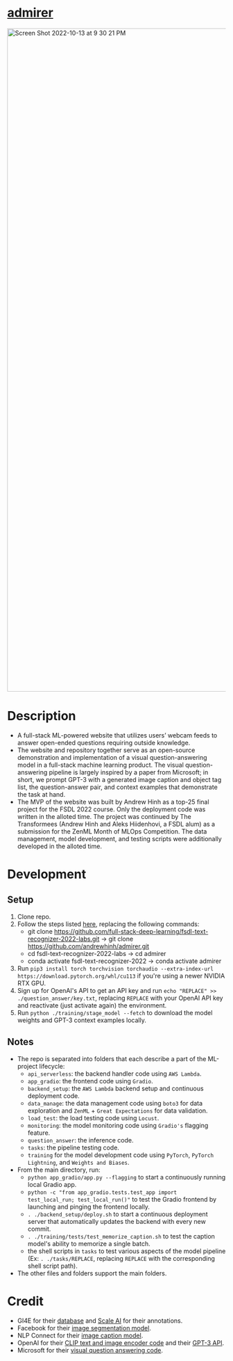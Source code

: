 # [admirer](https://admirer.loca.lt/)
<img width="1525" alt="Screen Shot 2022-10-13 at 9 30 21 PM" src="https://user-images.githubusercontent.com/40700820/195763037-1f5ca861-3eac-4338-8785-f6f16da79ad5.png">

# Description
- A full-stack ML-powered website that utilizes users’ webcam feeds to answer open-ended questions requiring outside knowledge.
- The website and repository together serve as an open-source demonstration and implementation of a visual question-answering model in a full-stack machine learning product. The visual question-answering pipeline is largely inspired by a paper from Microsoft; in short, we prompt GPT-3 with a generated image caption and object tag list, the question-answer pair, and context examples that demonstrate the task at hand.
- The MVP of the website was built by Andrew Hinh as a top-25 final project for the FSDL 2022 course. Only the deployment code was written in the alloted time. The project was continued by The Transformees (Andrew Hinh and Aleks Hiidenhovi, a FSDL alum) as a submission for the ZenML Month of MLOps Competition. The data management, model development, and testing scripts were additionally developed in the alloted time.

# Development
## Setup
1. Clone repo.
2. Follow the steps listed [here](https://github.com/full-stack-deep-learning/fsdl-text-recognizer-2022-labs/tree/main/setup#local), replacing the following commands:
    - git clone https://github.com/full-stack-deep-learning/fsdl-text-recognizer-2022-labs.git -> git clone https://github.com/andrewhinh/admirer.git
    - cd fsdl-text-recognizer-2022-labs -> cd admirer
    - conda activate fsdl-text-recognizer-2022 -> conda activate admirer
3. Run `pip3 install torch torchvision torchaudio --extra-index-url https://download.pytorch.org/whl/cu113` if you're using a newer NVIDIA RTX GPU.
4. Sign up for OpenAI's API to get an API key and run `echo "REPLACE" >> ./question_answer/key.txt`, replacing `REPLACE` with your OpenAI API key and reactivate (just activate again) the environment.
5. Run `python ./training/stage_model --fetch` to download the model weights and GPT-3 context examples locally.
## Notes
- The repo is separated into folders that each describe a part of the ML-project lifecycle:
    - `api_serverless`: the backend handler code using `AWS Lambda`.
    - `app_gradio`: the frontend code using `Gradio`.
    - `backend_setup`: the `AWS Lambda` backend setup and continuous deployment code.
    - `data_manage`: the data management code using `boto3` for data exploration and `ZenML` + `Great Expectations` for data validation.
    - `load_test`: the load testing code using `Locust`.
    - `monitoring`: the model monitoring code using `Gradio's` flagging feature.
    - `question_answer`: the inference code.
    - `tasks`: the pipeline testing code.
    - `training` for the model development code using `PyTorch`, `PyTorch Lightning`, and `Weights and Biases`.
- From the main directory, run:
    - `python app_gradio/app.py --flagging` to start a continuously running local Gradio app.
    - `python -c "from app_gradio.tests.test_app import test_local_run; test_local_run()"` to test the Gradio frontend by launching and pinging the frontend locally.
    - `. ./backend_setup/deploy.sh` to start a continuous deployment server that automatically updates the backend with every new commit.
    - `. ./training/tests/test_memorize_caption.sh` to test the caption model's ability to memorize a single batch.
    - the shell scripts in `tasks` to test various aspects of the model pipeline (Ex: `. ./tasks/REPLACE`, replacing `REPLACE` with the corresponding shell script path).
- The other files and folders support the main folders.

# Credit
- GI4E for their [database](https://www.unavarra.es/gi4e/databases/gi4e/?languageId=1) and [Scale AI](https://scale.com/) for their annotations.
- Facebook for their [image segmentation model](https://huggingface.co/facebook/detr-resnet-50-panoptic).
- NLP Connect for their [image caption model](https://huggingface.co/nlpconnect/vit-gpt2-image-captioning).
- OpenAI for their [CLIP text and image encoder code](https://huggingface.co/openai/clip-vit-base-patch16) and their [GPT-3 API](https://openai.com/api/).
- Microsoft for their [visual question answering code](https://github.com/microsoft/PICa).
